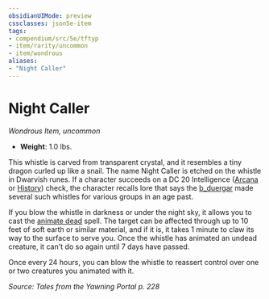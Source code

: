 ```yaml
---
obsidianUIMode: preview
cssclasses: json5e-item
tags:
- compendium/src/5e/tftyp
- item/rarity/uncommon
- item/wondrous
aliases: 
- "Night Caller"
---
```

# Night Caller
*Wondrous Item, uncommon*  

- **Weight**: 1.0 lbs.

This whistle is carved from transparent crystal, and it resembles a tiny dragon curled up like a snail. The name Night Caller is etched on the whistle in Dwarvish runes. If a character succeeds on a DC 20 Intelligence ([Arcana](_skills.md#Arcana) or [History](_skills.md#History)) check, the character recalls lore that says the [b_duergar](b_duergar.md) made several such whistles for various groups in an age past.

If you blow the whistle in darkness or under the night sky, it allows you to cast the [animate dead](animate-dead.md) spell. The target can be affected through up to 10 feet of soft earth or similar material, and if it is, it takes 1 minute to claw its way to the surface to serve you. Once the whistle has animated an undead creature, it can't do so again until 7 days have passed.

Once every 24 hours, you can blow the whistle to reassert control over one or two creatures you animated with it.

*Source: Tales from the Yawning Portal p. 228*